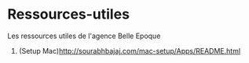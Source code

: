 Ressources-utiles
=================

Les ressources utiles de l'agence Belle Epoque

1. (Setup Mac)http://sourabhbajaj.com/mac-setup/Apps/README.html 
